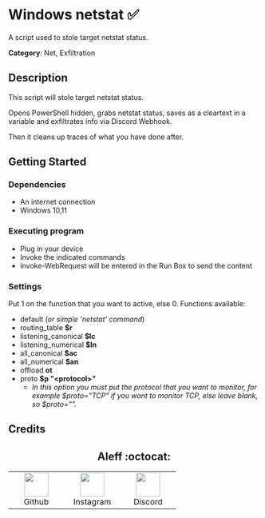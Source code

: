 # Windows netstat ✅

A script used to stole target netstat status.

**Category**: Net, Exfiltration

## Description

This script will stole target netstat status.

Opens PowerShell hidden, grabs netstat status, saves as a cleartext in a variable and exfiltrates info via Discord Webhook.

Then it cleans up traces of what you have done after.

## Getting Started

### Dependencies

* An internet connection
* Windows 10,11

### Executing program

* Plug in your device
* Invoke the indicated commands 
* Invoke-WebRequest will be entered in the Run Box to send the content

### Settings
Put 1 on the function that you want to active, else 0.
Functions available:
- default (*or simple 'netstat' command*)
- routing_table **$r**
- listening_canonical **$lc**
- listening_numerical **$ln**
- all_canonical **$ac**
- all_numerical **$an**
- offload **ot**
- proto **$p "\<protocol>"**
    - *In this option you must put the protocol that you want to monitor, for example $proto="TCP" if you want to monitor TCP, else leave blank, so $proto="".*

## Credits

<h2 align="center"> Aleff :octocat: </h2>
<div align=center>
<table>
  <tr>
    <td align="center" width="96">
      <a href="https://github.com/aleff-github">
        <img src=https://github.com/aleff-github/aleff-github/blob/main/img/github.png?raw=true width="48" height="48" />
      </a>
      <br>Github
    </td>
    <td align="center" width="96">
      <a href="https://www.instagram.com/alessandro_greco_aka_aleff/">
        <img src=https://github.com/aleff-github/aleff-github/blob/main/img/instagram.png?raw=true width="48" height="48" />
      </a>
      <br>Instagram
    </td>
    <td align="center" width="96">
      <a href="https://www.linkedin.com/in/alessandro-greco-aka-aleff/">
        <img src=https://github.com/aleff-github/aleff-github/blob/main/img/linkedin.png?raw=true width="48" height="48" />
      </a>
      <br>Discord
    </td>
  </tr>
</table>
</div>